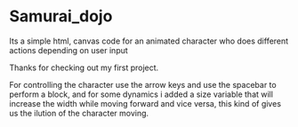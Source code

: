 # Samurai_dojo
Its a simple html, canvas code for an animated character who does different actions depending on user input

Thanks for checking out my first project.

For controlling the character use the arrow keys and use the spacebar to perform a block,
and for some dynamics i added a size variable that will increase the width while moving forward 
and vice versa, this kind of gives us the ilution of the character moving.
